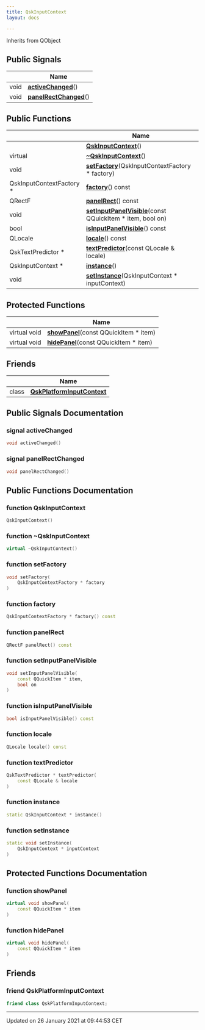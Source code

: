 ```yaml
---
title: QskInputContext
layout: docs

---
```





Inherits from QObject

## Public Signals

|                | Name           |
| -------------- | -------------- |
| void | **[activeChanged](/docs/classes/class_qsk_input_context/#signal-activechanged)**() |
| void | **[panelRectChanged](/docs/classes/class_qsk_input_context/#signal-panelrectchanged)**() |

## Public Functions

|                | Name           |
| -------------- | -------------- |
| | **[QskInputContext](/docs/classes/class_qsk_input_context/#function-qskinputcontext)**() |
| virtual | **[~QskInputContext](/docs/classes/class_qsk_input_context/#function-~qskinputcontext)**() |
| void | **[setFactory](/docs/classes/class_qsk_input_context/#function-setfactory)**(QskInputContextFactory * factory) |
| QskInputContextFactory * | **[factory](/docs/classes/class_qsk_input_context/#function-factory)**() const |
| QRectF | **[panelRect](/docs/classes/class_qsk_input_context/#function-panelrect)**() const |
| void | **[setInputPanelVisible](/docs/classes/class_qsk_input_context/#function-setinputpanelvisible)**(const QQuickItem * item, bool on) |
| bool | **[isInputPanelVisible](/docs/classes/class_qsk_input_context/#function-isinputpanelvisible)**() const |
| QLocale | **[locale](/docs/classes/class_qsk_input_context/#function-locale)**() const |
| QskTextPredictor * | **[textPredictor](/docs/classes/class_qsk_input_context/#function-textpredictor)**(const QLocale & locale) |
| QskInputContext * | **[instance](/docs/classes/class_qsk_input_context/#function-instance)**() |
| void | **[setInstance](/docs/classes/class_qsk_input_context/#function-setinstance)**(QskInputContext * inputContext) |

## Protected Functions

|                | Name           |
| -------------- | -------------- |
| virtual void | **[showPanel](/docs/classes/class_qsk_input_context/#function-showpanel)**(const QQuickItem * item) |
| virtual void | **[hidePanel](/docs/classes/class_qsk_input_context/#function-hidepanel)**(const QQuickItem * item) |

## Friends

|                | Name           |
| -------------- | -------------- |
| class | **[QskPlatformInputContext](/docs/classes/class_qsk_input_context/#friend-qskplatforminputcontext)**  |

## Public Signals Documentation

### signal activeChanged

```cpp
void activeChanged()
```


### signal panelRectChanged

```cpp
void panelRectChanged()
```


## Public Functions Documentation

### function QskInputContext

```cpp
QskInputContext()
```


### function ~QskInputContext

```cpp
virtual ~QskInputContext()
```


### function setFactory

```cpp
void setFactory(
    QskInputContextFactory * factory
)
```


### function factory

```cpp
QskInputContextFactory * factory() const
```


### function panelRect

```cpp
QRectF panelRect() const
```


### function setInputPanelVisible

```cpp
void setInputPanelVisible(
    const QQuickItem * item,
    bool on
)
```


### function isInputPanelVisible

```cpp
bool isInputPanelVisible() const
```


### function locale

```cpp
QLocale locale() const
```


### function textPredictor

```cpp
QskTextPredictor * textPredictor(
    const QLocale & locale
)
```


### function instance

```cpp
static QskInputContext * instance()
```


### function setInstance

```cpp
static void setInstance(
    QskInputContext * inputContext
)
```


## Protected Functions Documentation

### function showPanel

```cpp
virtual void showPanel(
    const QQuickItem * item
)
```


### function hidePanel

```cpp
virtual void hidePanel(
    const QQuickItem * item
)
```


## Friends

### friend QskPlatformInputContext

```cpp
friend class QskPlatformInputContext;
```


-------------------------------

Updated on 26 January 2021 at 09:44:53 CET